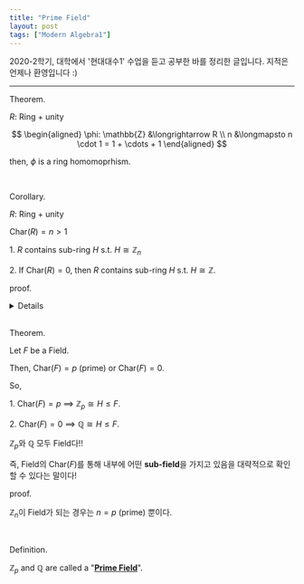 ```yaml
---
title: "Prime Field"
layout: post
tags: ["Modern Algebra1"]
---
```



2020-2학기, 대학에서 '현대대수1' 수업을 듣고 공부한 바를 정리한 글입니다. 지적은 언제나 환영입니다 :)

<hr>

<span class="statement-title">Theorem.</span><br>

<div class="statement" markdown="1">

$R$: Ring + unity

$$
\begin{aligned}
    \phi: \mathbb{Z} &\longrightarrow R \\
            n &\longmapsto n \cdot 1 = 1 + \cdots + 1
\end{aligned}
$$

then, $\phi$ is a ring homomoprhism.

</div>

<br>

<span class="statement-title">Corollary.</span><br>

<div class="statement" markdown="1">

$R$: Ring + unity

$\textrm{Char}(R) = n > 1$

1\. $R$ contains sub-ring $H$ s.t. $H \cong \mathbb{Z}_n$

2\. If $\textrm{Char}(R) = 0$, then $R$ contains sub-ring $H$ s.t. $H \cong \mathbb{Z}$.

</div>

<span class="statement-title">proof.</span><br>

<details>
<div class="math-statement" markdown="1">

Let $\phi$ be a ring homomorphism metioned above.

Then, $\ker \phi = s \mathbb{Z}$ where $s := \textrm{Char}(R)$.

By FHT, 

$$
\begin{aligned}
    \mathbb{Z} / {\ker \phi} &\cong \phi(\mathbb{Z}) \\    
    \mathbb{Z} / {s \mathbb{Z}} &\cong \mathbb{Z}_s = \phi(\mathbb{Z}) \le R
\end{aligned}
$$

Especially, for (Case 2.), if $\textrm{Char}(R) = 0$, then $\ker \phi = \\{ 0 \\}$.

This means homomorphism $\phi$ is 1-1.

Thus $R \ge \phi(\mathbb{Z}) \cong \mathbb{Z}$. $\blacksquare$.

</div>
</details>


<br>

<span class="statement-title">Theorem.</span><br>

<div class="statement" markdown="1">

Let $F$ be a Field.

Then, $\textrm{Char}(F) = p$ (prime) or $\textrm{Char}(F) = 0$.

So, 

1\. $\textrm{Char}(F) = p$ $\implies$ $\mathbb{Z}_p \cong H \le F$.

2\. $\textrm{Char}(F) = 0$ $\implies$ $\mathbb{Q} \cong H \le F$.

$\mathbb{Z}_p$와 $\mathbb{Q}$ 모두 Field다!!

즉, Field의 $\textrm{Char}(F)$를 통해 내부에 어떤 **sub-field**을 가지고 있음을 대략적으로 확인할 수 있다는 말이다!

</div>

<span class="statement-title">proof.</span><br>
<div class="math-statement" markdown="1">

$\mathbb{Z}_n$이 Field가 되는 경우는 $n = p$ (prime) 뿐이다.

</div>

<br>

<span class="statement-title">Definition.</span><br>

<div class="statement" markdown="1">

$\mathbb{Z}_p$ and $\mathbb{Q}$ are called a "**<u>Prime Field</u>**".

</div>